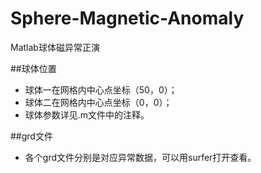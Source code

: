# Sphere-Magnetic-Anomaly
Matlab球体磁异常正演

##球体位置
- 球体一在网格内中心点坐标（50，0）；
- 球体二在网格内中心点坐标（0，0）；
- 球体参数详见.m文件中的注释。

##grd文件
- 各个grd文件分别是对应异常数据，可以用surfer打开查看。
